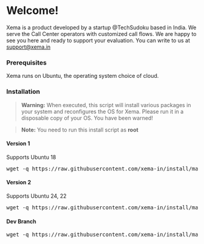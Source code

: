 # Welcome!

Xema is a product developed by a startup @TechSudoku based in India. We serve the Call Center operators with customized call flows. We are happy to see you here and ready to support your evaluation. You can write to us at support@xema.in


### Prerequisites

Xema runs on Ubuntu, the operating system choice of cloud.


### Installation

> **Warning:** When executed, this script will install various packages in your system and reconfigures the OS for Xema. Please run it in a disposable copy of your OS. You have been warned!


> **Note:** You need to run this install script as **root**

#### Version 1

Supports Ubuntu 18

<pre>
wget -q https://raw.githubusercontent.com/xema-in/install/master/xema-manager.sh -O /tmp/xema-manager.sh;chmod 744 /tmp/xema-manager.sh;/tmp/xema-manager.sh;
</pre>



#### Version 2

Supports Ubuntu 24, 22

<pre>
wget -q https://raw.githubusercontent.com/xema-in/install/master/install-xema.sh -O /tmp/install-xema.sh;chmod 744 /tmp/install-xema.sh;/tmp/install-xema.sh;
</pre>


#### Dev Branch

<pre>
wget -q https://raw.githubusercontent.com/xema-in/install/master/install-xema.sh -O /tmp/install-xema.sh;chmod 744 /tmp/install-xema.sh;/tmp/install-xema.sh -d;
</pre>
